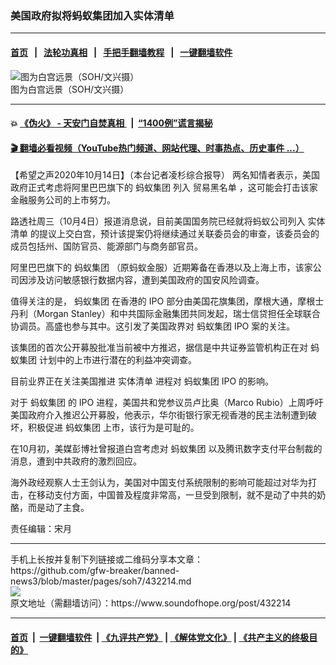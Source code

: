 ### 美国政府拟将蚂蚁集团加入实体清单
------------------------

#### [首页](https://github.com/gfw-breaker/banned-news3/blob/master/README.md) &nbsp;&nbsp;|&nbsp;&nbsp; [法轮功真相](https://github.com/begood0513/basic/blob/master/README.md)  &nbsp;&nbsp;|&nbsp;&nbsp; [手把手翻墙教程](https://github.com/gfw-breaker/guides/wiki)  &nbsp;&nbsp;|&nbsp;&nbsp; [一键翻墙软件](https://github.com/gfw-breaker/nogfw/blob/master/README.md)  



<div><img alt="图为白宫远景（SOH/文兴摄）" src="https://img.soundofhope.org/2020-09/1600694059014.jpg"/>
<br/><figcaption class="caption">
 图为白宫远景（SOH/文兴摄）
</figcaption></div><hr/>

#### 💥 [《伪火》 - 天安门自焚真相 ](http://158.247.195.190:10000/videos/blog/weihuo.html)&nbsp; |&nbsp; [“1400例”谎言揭秘  ](http://158.247.195.190:10000/videos/blog/jiexi1400.html)

#### [ 🎬  翻墙必看视频（YouTube热门频道、网站代理、时事热点、历史事件 ...）](https://github.com/gfw-breaker/links/blob/master/banned.md)

<div><div class="Content__Wrapper sc-1bvya0-0 grZQxZ">
 <p class="meta-top">
  <span class="meta">
   【希望之声2020年10月14日】（本台记者凌杉综合报导）
  </span>
  两名知情者表示，美国政府正式考虑将阿里巴巴旗下的
  <ok href="/term/330094">
   蚂蚁集团
  </ok>
  列入
  <ok href="/term/173471">
   贸易黑名单
  </ok>
  ，这可能会打击该家金融服务公司的上市努力。
 </p>
 <p>
  路透社周三（10月4日）报道消息说，目前美国国务院已经就将蚂蚁公司列入
  <ok href="/term/8853">
   实体清单
  </ok>
  的提议上交白宫，预计该提案仍将继续通过关联委员会的审查，该委员会的成员包括州、国防官员、能源部门与商务部官员。
 </p>
 <div class="AD_Embed__Wrap-sc-1xslmin-0 igMuqX module desktop">
  <div>
  </div>
 </div>
 <p>
  阿里巴巴旗下的
  <ok href="/term/330094">
   蚂蚁集团
  </ok>
  （原蚂蚁金服）近期筹备在香港以及上海上市，该家公司因涉及访问敏感银行数据内容，遭到美国政府的国安风险调查。
 </p>
 <p>
  值得关注的是，
  <ok href="/term/330094">
   蚂蚁集团
  </ok>
  在香港的
  <ok href="/term/15658">
   IPO
  </ok>
  部分由美国花旗集团，摩根大通，摩根士丹利（Morgan Stanley）和中共国际金融集团共同发起，瑞士信贷担任全球联合协调员。高盛也参与其中。这引发了美国政界对
  <ok href="/term/330094">
   蚂蚁集团
  </ok>
  <ok href="/term/15658">
   IPO
  </ok>
  案的关注。
 </p>
 <p>
  该集团的首次公开募股批准当前被中方推迟，据信是中共证券监管机构正在对
  <ok href="/term/330094">
   蚂蚁集团
  </ok>
  计划中的上市进行潜在的利益冲突调查。
 </p>
 <p>
  目前业界正在关注美国推进
  <ok href="/term/8853">
   实体清单
  </ok>
  进程对
  <ok href="/term/330094">
   蚂蚁集团
  </ok>
  <ok href="/term/15658">
   IPO
  </ok>
  的影响。
 </p>
 <p>
  对于
  <ok href="/term/330094">
   蚂蚁集团
  </ok>
  的
  <ok href="/term/15658">
   IPO
  </ok>
  进程，美国共和党参议员卢比奥（Marco Rubio）上周呼吁美国政府介入推迟公开募股，他表示，华尔街银行家无视香港的民主法制遭到破坏，积极促进
  <ok href="/term/330094">
   蚂蚁集团
  </ok>
  上市，该行为是可耻的。
 </p>
 <p>
  在10月初，美媒彭博社曾报道白宫考虑对
  <ok href="/term/330094">
   蚂蚁集团
  </ok>
  以及腾讯数字支付平台制裁的消息，遭到中共政府的激烈回应。
 </p>
 <p>
  海外政经观察人士王剑认为，美国对中国支付系统限制的影响可能超过对华为打击，在移动支付方面，中国普及程度非常高，一旦受到限制，就不是动了中共的奶酪，而是动了主食。
 </p>
 <p class="meta-btm">
  责任编辑：宋月
 </p>
</div>
</div>
<hr/>
手机上长按并复制下列链接或二维码分享本文章：<br/>
https://github.com/gfw-breaker/banned-news3/blob/master/pages/soh7/432214.md <br/>
<a href='https://github.com/gfw-breaker/banned-news3/blob/master/pages/soh7/432214.md'><img src='https://github.com/gfw-breaker/banned-news3/blob/master/pages/soh7/432214.md.png'/></a> <br/>
原文地址（需翻墙访问）：https://www.soundofhope.org/post/432214


------------------------
#### [首页](https://github.com/gfw-breaker/banned-news3/blob/master/README.md) &nbsp;|&nbsp; [一键翻墙软件](https://github.com/gfw-breaker/nogfw/blob/master/README.md) &nbsp;| [《九评共产党》](https://github.com/gfw-breaker/9ping.md/blob/master/README.md#九评之一评共产党是什么) | [《解体党文化》](https://github.com/gfw-breaker/jtdwh.md/blob/master/README.md) | [《共产主义的终极目的》](https://github.com/gfw-breaker/gczydzjmd.md/blob/master/README.md)


<img src='http://gfw-breaker.win/banned-news3/pages/soh7/432214.md' width='0px' height='0px'/>
